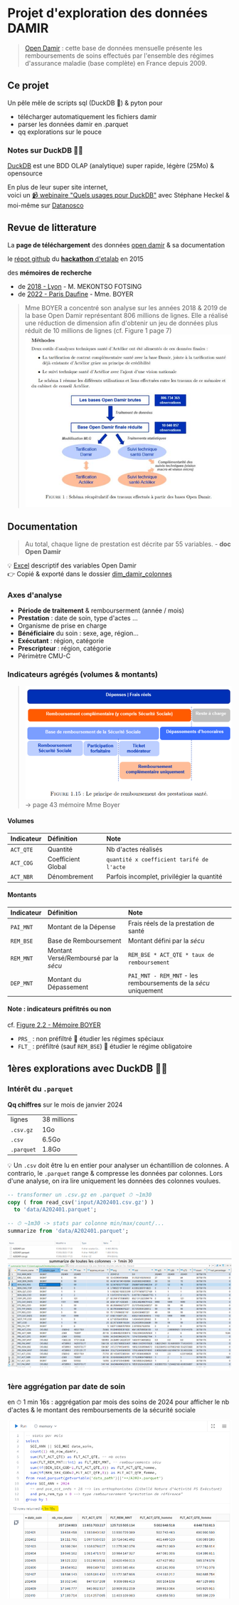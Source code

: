 # Projet d'exploration des données DAMIR

> [Open Damir](https://www.assurance-maladie.ameli.fr/etudes-et-donnees/open-damir-depenses-sante-interregimes) : cette base de données mensuelle présente les remboursements de soins effectués par l'ensemble des régimes d'assurance maladie (base complète) en France depuis 2009.

## Ce projet

Un pêle mêle de scripts sql (DuckDB 🦆) & pyton
pour
- télécharger automatiquement les fichiers damir
- parser les données damir en .parquet
- qq explorations sur le pouce


### Notes sur DuckDB 🦆🚀

[DuckDB](https://duckdb.org/) est une BDD OLAP (analytique) super rapide, légère (25Mo) & opensource

En plus de leur super site internet,<br> voici un [📹 webinaire "Quels usages pour DuckDB"](https://www.youtube.com/watch?v=pzTVUm1ifA0) avec Stéphane Heckel & moi-même sur [Datanosco](http://datanosco.com/)

## Revue de litterature

La **page de téléchargement** des données [open damir](https://www.assurance-maladie.ameli.fr/etudes-et-donnees/open-damir-depenses-sante-interregimes) & sa documentation

le [répot github](https://github.com/SGMAP-AGD/DAMIR) du [**hackathon** d'etalab](https://www.etalab.gouv.fr/retour-sur-le-premier-hackathon-donnees-de-sante/) en 2015

des **mémoires de recherche**
- de [2018 - Lyon](https://journeesiard2019.institutdesactuaires.com/docs/mem/7b49073812c2d4775d615975e6823098.pdf) - M. MEKONTSO FOTSING
- de [2022 - Paris Daufine](https://www.institutdesactuaires.com/docs/mem/6c8b6c92b28edf63fd916809f8e459e1.pdf) - Mme. BOYER

> Mme BOYER a concentré son analyse sur les années 2018 & 2019 de la base Open Damir représentant 806 millions de lignes. Elle a réalisé une réduction de dimension afin d'obtenir un jeu de données plus réduit de 10 millions de lignes (cf. Figure 1 page 7)
> ![memoire_2022_rafinementDonnees](./docs/memoire_2022_rafinementDonnees.png)

## Documentation

> Au total, chaque ligne de prestation est décrite par 55 variables. - **doc Open Damir**

💡 [Excel](https://www.assurance-maladie.ameli.fr/content/descriptif-des-variables-de-la-serie-open-damir-base-complete) descriptif des variables Open Damir
<br> 👉 Copié & exporté dans le dossier [dim_damir_colonnes](./dim_damir_colonnes/)

### Axes d'analyse

* **Période de traitement** & rembourserment (année / mois)
* **Prestation** : date de soin, type d'actes ...
* Organisme de prise en charge
* **Bénéficiaire** du soin : sexe, age, région...
* **Exécutant** : région, catégorie
* **Prescripteur** : région, catégorie
* Périmètre CMU-C

### Indicateurs agrégés (volumes & montants)

> ![memoire_2022_principeRbstPrestationSante](./docs/memoire_2022_principeRbstPrestationSante.png)  <br>-> page 43 mémoire Mme Boyer

#### Volumes

| Indicateur  | Définition   | Note |
| :----- | :------ | :------ |
| `ACT_QTE` | Quantité | Nb d'actes réalisés |
| `ACT_COG` | Coefficient Global | `quantité x coefficient tarifé de l'acte` |
| `ACT_NBR` | Dénombrement | Parfois incomplet, privilégier la quantité |

#### Montants

| Indicateur  | Définition   | Note |
| :----- | :------ | :------ |
| `PAI_MNT` | Montant de la Dépense | Frais réels de la prestation de santé |
| `REM_BSE` | Base de Remboursement | Montant défini par la *sécu* |
| `REM_MNT` | Montant Versé/Remboursé par la *sécu* | `REM_BSE * ACT_QTE * taux de remboursement` |
| `DEP_MNT` | Montant du Dépassement | `PAI_MNT - REM_MNT` - les remboursements de la *sécu* uniquement |

#### **Note** : indicateurs préfitrés ou non

cf. [Figure 2.2 - Mémoire BOYER](./docs/memoire_2022_indicateurs.png)

* `PRS_` : non préfiltré 🎯 étudier les régimes spéciaux
* `FLT_` : préfiltré (sauf `REM_BSE`) 🎯 étudier le régime obligatoire

## 1ères explorations avec DuckDB 🦆🚀

### Intérêt du `.parquet`

**Qq chiffres** sur le mois de janvier 2024

|    |            |
| :-- |:-- |
|lignes| 38 millions |
|`.csv.gz`| 1Go |
|`.csv`| 6.5Go |
|`.parquet`| 1.8Go |

💡 Un `.csv` doit être lu en entier pour analyser un échantillion de colonnes. A contrario, le `.parquet` range & compresse les données par colonnes. Lors d'une analyse, on ira lire uniquement les données des colonnes voulues.

```sql
-- transformer un .csv.gz en .parquet ⏱ ~1m30
copy ( from read_csv('input/A202401.csv.gz') )
  to 'data/A202401.parquet';
```

```sql
-- ⏱ ~1m30 -> stats par colonne min/max/count/...
summarize from 'data/A202401.parquet';
```

![summarize_202401](docs/summarize_202401.png)

### 1ère aggrégation par date de soin

en ⏱ 1 min 16s : aggrégation par mois des soins de 2024 pour afficher le nb d'actes & le montant des remboursements de la sécurité sociale

![explore_damir_2024](./docs/explore_damir_2024.png)
